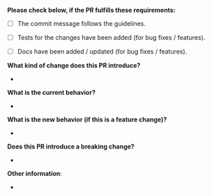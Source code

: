 **Please check below, if the PR fulfills these requirements:**
- [ ] The commit message follows the guidelines.
- [ ] Tests for the changes have been added (for bug fixes / features).
- [ ] Docs have been added / updated (for bug fixes / features).


**What kind of change does this PR introduce?**
* <!-- Bug fix, feature, docs update, ... -->

**What is the current behavior?**
* <!-- You can also link to an open issue here -->

**What is the new behavior (if this is a feature change)?**
* <!-- What changes did this PR introduce? -->

**Does this PR introduce a breaking change?**
* <!-- What changes might users need to make in their application due to this PR? -->

**Other information**:
* <!-- Any additional information -->